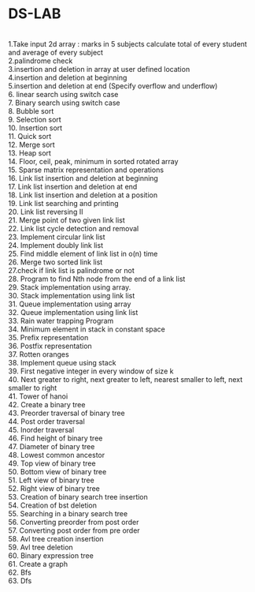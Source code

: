 # DS-LAB
<br>1.Take input 2d array : marks in 5 subjects calculate total of every student and average of every subject
<br>
2.palindrome check
<br>
3.insertion and deletion in array at user defined location
<br>
4.insertion and deletion at beginning
<br>
5.insertion and deletion at end
(Specify overflow and underflow)
<br>
6. linear search using switch case
<br>
7. Binary search using switch case
<br>
8. Bubble sort 
<br>
9. Selection sort
<br>
10. Insertion sort
<br>
11. Quick sort
<br>
12. Merge sort
<br>
13. Heap sort
<br>
14. Floor, ceil, peak, minimum in sorted rotated array
<br>
15. Sparse matrix representation and operations 
<br>
16. Link list insertion and deletion at beginning
<br>
17. Link list insertion and deletion at end
<br>
18. Link list insertion and deletion at a position 
<br>
19. Link list searching and printing
<br>
20. Link list reversing II
<br>
21. Merge point of two given link list
<br>
22. Link list cycle detection and removal
<br>
23. Implement circular link list
<br>
24. Implement doubly link list
<br>
25. Find middle element of link list in o(n) time
<br>
26. Merge two sorted link list 
<br>
27.check if link list is palindrome or not
<br>
28. Program to find Nth node from the end of a link list
<br>
29. Stack implementation using array.
<br>
30. Stack implementation using link list
<br>
31. Queue implementation using array 
<br>
32. Queue implementation using link list
<br>
33. Rain water trapping Program 
<br>
34. Minimum element in stack in constant space
<br>
35. Prefix representation
<br>
36. Postfix representation 
<br>
37. Rotten oranges
<br>
38. Implement queue using stack
<br>
39. First negative integer in every window of size k
<br>
40. Next greater to right, next greater to left, nearest smaller to left, next smaller to right
<br>
41. Tower of hanoi
<br>
42. Create a binary tree
<br>
43. Preorder traversal of binary tree
<br>
44. Post order traversal
<br>
45. Inorder traversal
<br>
46. Find height of binary tree
<br>
47. Diameter of binary tree
<br>
48. Lowest common ancestor 
<br>
49. Top view of binary tree
<br>
50. Bottom view of binary tree
<br>
51. Left view of binary tree
<br>
52. Right view of binary tree
<br>
53. Creation of binary search tree insertion
<br>
54. Creation of bst deletion 
<br>
55. Searching in a binary search tree
<br>
56. Converting preorder from post order
<br>
57. Converting post order from pre order
<br>
58. Avl tree creation insertion 
<br>
59. Avl tree deletion 
<br>
60. Binary expression tree
<br>
61. Create a graph 
<br>
62. Bfs
<br>
63. Dfs
<br>
